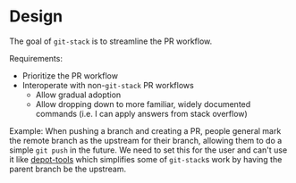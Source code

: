 # Design

The goal of `git-stack` is to streamline the PR workflow.

Requirements:
- Prioritize the PR workflow
- Interoperate with non-`git-stack` PR workflows
  - Allow gradual adoption
  - Allow dropping down to more familiar, widely documented commands (i.e. I can apply answers from stack overflow)

Example: When pushing a branch and creating a PR, people general mark the
remote branch as the upstream for their branch, allowing them to do a simple
`git push` in the future.  We need to set this for the user and can't use it like 
[depot-tools](https://commondatastorage.googleapis.com/chrome-infra-docs/flat/depot_tools/docs/html/depot_tools_tutorial.html)
which simplifies some of `git-stack`s work by having the parent branch be the
upstream.
